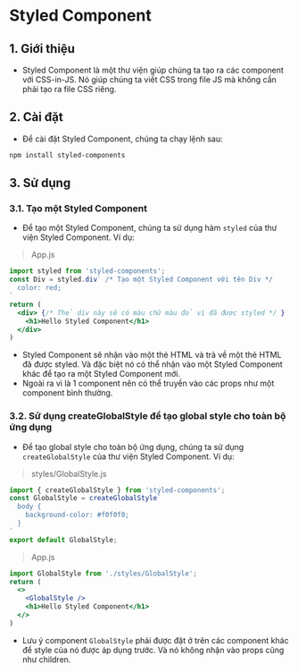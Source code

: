 # Styled Component
## 1. Giới thiệu
- Styled Component là một thư viện giúp chúng ta tạo ra các component với CSS-in-JS. Nó giúp chúng ta viết CSS trong file JS mà không cần phải tạo ra file CSS riêng.

## 2. Cài đặt
- Để cài đặt Styled Component, chúng ta chạy lệnh sau:
```bash
npm install styled-components
```

## 3. Sử dụng
### 3.1. Tạo một Styled Component
- Để tạo một Styled Component, chúng ta sử dụng hàm `styled` của thư viện Styled Component. Ví dụ:
> App.js
```jsx
import styled from 'styled-components';
const Div = styled.div` /* Tạo một Styled Component với tên Div */
  color: red;
`
return (
  <div> {/* Thẻ div này sẽ có màu chữ màu đỏ vì đã được styled */ }
    <h1>Hello Styled Component</h1>
  </div>
)
```
- Styled Component sẽ nhận vào một thẻ HTML và trả về một thẻ HTML đã được styled. Và đặc biệt nó có thể nhận vào một Styled Component khác để tạo ra một Styled Component mới.
- Ngoài ra vì là 1 component nên có thể truyền vào các props như một component bình thường.

### 3.2. Sử dụng createGlobalStyle để tạo global style cho toàn bộ ứng dụng
- Để tạo global style cho toàn bộ ứng dụng, chúng ta sử dụng `createGlobalStyle` của thư viện Styled Component. Ví dụ:
> styles/GlobalStyle.js
```jsx
import { createGlobalStyle } from 'styled-components';
const GlobalStyle = createGlobalStyle`
  body {
    background-color: #f0f0f0;
  }
`
export default GlobalStyle;
```
> App.js
```jsx
import GlobalStyle from './styles/GlobalStyle';
return (
  <>
    <GlobalStyle />
    <h1>Hello Styled Component</h1>
  </>
)
```
- Lưu ý component `GlobalStyle` phải được đặt ở trên các component khác để style của nó được áp dụng trước. Và nó không nhận vào props cũng như children.